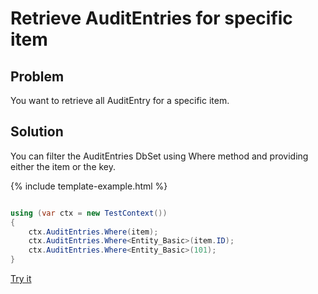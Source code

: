 # Retrieve AuditEntries for specific item

## Problem

You want to retrieve all AuditEntry for a specific item.

## Solution

You can filter the AuditEntries DbSet using Where method and providing either the item or the key.

{% include template-example.html %} 
```csharp

using (var ctx = new TestContext())
{
    ctx.AuditEntries.Where(item);
    ctx.AuditEntries.Where<Entity_Basic>(item.ID);
    ctx.AuditEntries.Where<Entity_Basic>(101);
}

```
[Try it](https://dotnetfiddle.net/6qiMrl)
